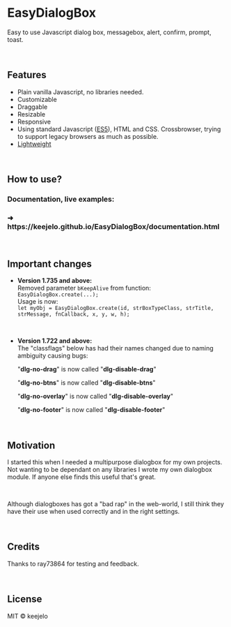# EasyDialogBox
Easy to use Javascript dialog box, messagebox, alert, confirm, prompt, toast.

<br />

## Features
- Plain vanilla Javascript, no libraries needed.
- Customizable
- Draggable
- Resizable
- Responsive
- Using standard Javascript (<a href="https://www.google.com/search?q=ecmascript+5" title="https://www.google.com/search?q=ecmascript+5">ES5</a>), HTML and CSS. Crossbrowser, trying to support legacy browsers as much as possible. 
- <a href="https://github.com/keejelo/EasyDialogBox/tree/master/js" title="Minified version, smaller size">Lightweight</a>

<br />

## How to use?
### Documentation, live examples:
<h3>&#10140;&nbsp; https://keejelo.github.io/EasyDialogBox/documentation.html</h3>

<br />

## Important changes
- <b>Version 1.735 and above:</b><br />
  Removed parameter <code>bKeepAlive</code> from function: <code>EasyDialogBox.create(...);</code>
  <br />
  Usage is now:<br />
  <code>let myObj = EasyDialogBox.create(id, strBoxTypeClass, strTitle, strMessage, fnCallback, x, y, w, h);</code>
  
  <br />
  
- <b>Version 1.722 and above:</b><br />
  The "classflags" below has had their names changed due to naming ambiguity causing bugs:

  "<b>dlg-no-drag</b>" is now called "<b>dlg-disable-drag</b>"
  
  "<b>dlg-no-btns</b>" is now called "<b>dlg-disable-btns</b>"
  
  "<b>dlg-no-overlay</b>" is now called "<b>dlg-disable-overlay</b>"
  
  "<b>dlg-no-footer</b>" is now called "<b>dlg-disable-footer</b>"

<br />

## Motivation
I started this when I needed a multipurpose dialogbox for my own projects. Not wanting to be dependant on any libraries I wrote my own dialogbox module. If anyone else finds this useful that's great.

<br />

Although dialogboxes has got a "bad rap" in the web-world, I still think they have their use when used correctly and in the right settings.


<br />

## Credits
Thanks to ray73864 for testing and feedback.

<br />

## License
MIT &copy; keejelo
